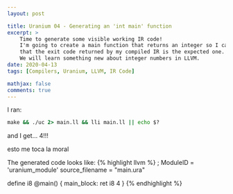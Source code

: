 ```yaml
---
layout: post

title: Uranium 04 - Generating an 'int main' function
excerpt: >
    Time to generate some visible working IR code!
    I'm going to create a main function that returns an integer so I can check
    that the exit code returned by my compiled IR is the expected one.
    We will learn something new about integer numbers in LLVM.
date: 2020-04-13
tags: [Compilers, Uranium, LLVM, IR Code]

mathjax: false
comments: true
---
```


I ran:
```cmd
make && ./uc 2> main.ll && lli main.ll || echo $?
```

and I get... 4!!!

esto me toca la moral

The generated code looks like:
{% highlight llvm %}
; ModuleID = 'uranium_module'
source_filename = "main.ura"

define i8 @main() {
main_block:
  ret i8 4
}
{% endhighlight %}

<style>
/* source_filename is not detected by the LLVM Pygments parser.
 * To avoid the red color and the red box around the word I'm going to
 * consider that it's a keyword.
 * IMPORTANT: This works only with the Tango Pygments style.
 * If you change the style the keyword style may be different. */
.highlight .err {
	color: #204a87;
	font-weight: bold;
	border: none;
}
</style>
